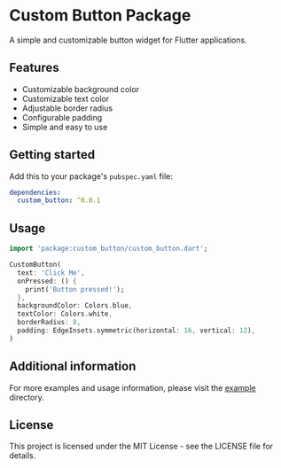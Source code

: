 # Custom Button Package

A simple and customizable button widget for Flutter applications.

## Features

- Customizable background color
- Customizable text color
- Adjustable border radius
- Configurable padding
- Simple and easy to use

## Getting started

Add this to your package's `pubspec.yaml` file:

```yaml
dependencies:
  custom_button: ^0.0.1
```

## Usage

```dart
import 'package:custom_button/custom_button.dart';

CustomButton(
  text: 'Click Me',
  onPressed: () {
    print('Button pressed!');
  },
  backgroundColor: Colors.blue,
  textColor: Colors.white,
  borderRadius: 8,
  padding: EdgeInsets.symmetric(horizontal: 16, vertical: 12),
)
```

## Additional information

For more examples and usage information, please visit the [example](example) directory.

## License

This project is licensed under the MIT License - see the LICENSE file for details.
